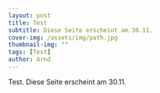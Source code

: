 ```yaml
---
layout: post
title: Test
subtitle: Diese Seite erscheint am 30.11.
cover-img: /assets/img/path.jpg
thumbnail-img: ""
tags: [Test]
author: Arnd
---
```


Test. Diese Seite erscheint am 30.11.